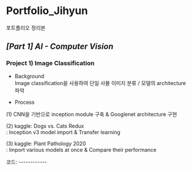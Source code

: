 # Portfolio_Jihyun
포트폴리오 정리본


## _[Part 1] AI - Computer Vision_

### **Project 1) Image Classification**

* Background  
Image classification을 사용하여 단일 사물 이미지 분류 / 모델의 architecture 파악

* Process

(1) CNN을 기반으로 inception module 구축 & Googlenet architecture 구현

(2) kaggle: Dogs vs. Cats Redux  
   : Inception v3 model import & Transfer learning
   
(3) kaggle: Plant Pathology 2020  
   : Import various models at once & Compare their performance
  
 코드: ------------
 
 
 





